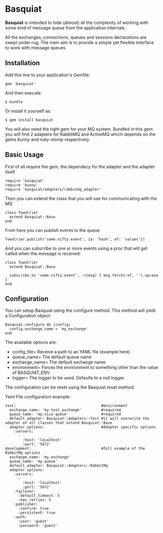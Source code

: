 # Basquiat

**Basquiat** is intended to hide (almost) all the complexity of working with some kind of message queue from the application internals.

All the exchanges, connections, queues and sessions declarations are swept under rug. The main aim is to provide a simple yet flexible interface to work with message queues.

## Installation

Add this line to your application's Gemfile:

    gem 'basquiat'

And then execute:

    $ bundle

Or install it yourself as:

    $ gem install basquiat

You will also need the right gem for your MQ system. Bundled in this gem you will find 2 adapters for RabbitMQ and ActiveMQ which depends on the gems _bunny_ and _ruby-stomp_ respectively.

## Basic Usage

First of all require the gem, the dependecy for the adapter and the adapter itself

    require 'basquiat'
    require 'bunny'
    require 'basquiat/adapters/rabbitmq_adapter'

Then you can extend the class that you will use for communicating with the MQ

    class TownCrier
      extend Basquiat::Base
    end

From here you can publish events to the queue

    TownCrier.publish('some.nifty.event', {a: 'hash', of: 'values'})

And you can subscribe to one or more events using a proc that will get called when the message is received:

    class TownCrier
      extend Basquiat::Base

      subscribe_to 'some.nifty.event', ->(msg) { msg.fetch(:of, '').upcase }
    end

## Configuration

You can setup Basquiat using the configure method. This method will yield a Configuration object:

    Basquiat.configure do |config|
      config.exchange_name = 'my_exchange'
    end

The available options are:

- config_file= Receive a path to an YAML file (example here)
- queue_name= The default queue name
- exchange_name= The default exchange name
- environment= Forces the environment to something other than the value of BASQUIAT_ENV
- logger= The logger to be used. Defaults to a null logger.

The configuration can be reset using the Basquiat.reset method.

Yaml File configuration example:

    test:                                       #environment
      exchange_name: 'my.test_exchange'         #required
      queue_name: 'my.nice_queue'               #required
      default_adapter: Basquiat::Adapters::Test #it will overwrite the adapter on all classes that extend Basquiat::Base
      adapter_options:                          #Adapter specific options
        :servers:
          -
            :host: 'localhost'
            :port: '5672'
    development:                                #full example of the RabbitMq options 
      exchange_name: 'my.exchange'
      queue_name: 'my.queue'
      default_adapter: Basquiat::Adapters::RabbitMq
      adapter_options:
        :servers:
          -
            :host: 'localhost'
            :port: '5672'
        :failover:
          :default_timeout: 5
          :max_retries: 5
        :publisher: 
          :confirm: true
          :persistent: true
        :auth:
          :user: 'guest'
          :password: 'guest' 
